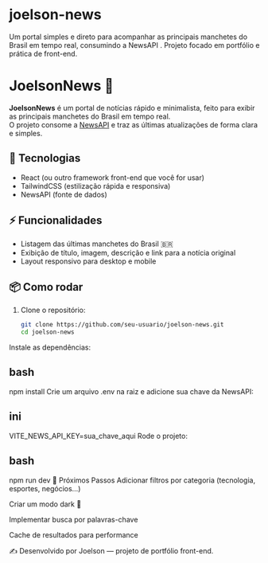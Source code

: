 # joelson-news
Um portal simples e direto para acompanhar as principais manchetes do Brasil em tempo real, consumindo a NewsAPI . Projeto focado em portfólio e prática de front-end.

# JoelsonNews 📰

**JoelsonNews** é um portal de notícias rápido e minimalista, feito para exibir as principais manchetes do Brasil em tempo real.  
O projeto consome a [NewsAPI](https://newsapi.org/) e traz as últimas atualizações de forma clara e simples.  

## 🚀 Tecnologias
- React (ou outro framework front-end que você for usar)
- TailwindCSS (estilização rápida e responsiva)
- NewsAPI (fonte de dados)

## ⚡ Funcionalidades
- Listagem das últimas manchetes do Brasil 🇧🇷
- Exibição de título, imagem, descrição e link para a notícia original
- Layout responsivo para desktop e mobile

## 📦 Como rodar
1. Clone o repositório:
   ```bash
   git clone https://github.com/seu-usuario/joelson-news.git
   cd joelson-news
Instale as dependências:

## bash
npm install
Crie um arquivo .env na raiz e adicione sua chave da NewsAPI:

## ini
VITE_NEWS_API_KEY=sua_chave_aqui
Rode o projeto:

## bash
npm run dev
🎯 Próximos Passos
Adicionar filtros por categoria (tecnologia, esportes, negócios…)

Criar um modo dark 🌙

Implementar busca por palavras-chave

Cache de resultados para performance

✍️ Desenvolvido por Joelson — projeto de portfólio front-end.